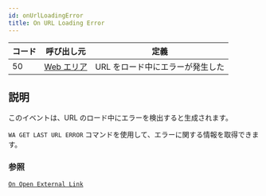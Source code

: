 ```yaml
---
id: onUrlLoadingError
title: On URL Loading Error
---
```


| コード | 呼び出し元                                      | 定義                 |
| --- | ------------------------------------------ | ------------------ |
| 50  | [Web エリア](FormObjects/webArea_overview.md) | URL をロード中にエラーが発生した |

## 説明

このイベントは、URL のロード中にエラーを検出すると生成されます。

`WA GET LAST URL ERROR` コマンドを使用して、エラーに関する情報を取得できます。

### 参照

[`On Open External Link`](onOpenExternalLink.md)
